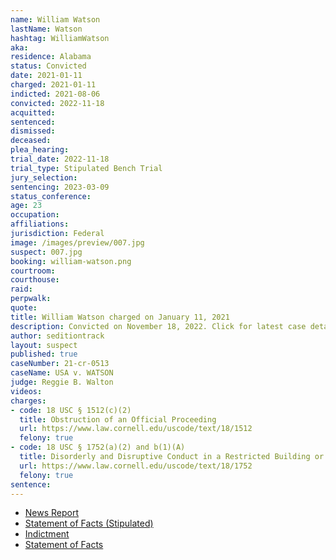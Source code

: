 ```yaml
---
name: William Watson
lastName: Watson
hashtag: WilliamWatson
aka:
residence: Alabama
status: Convicted
date: 2021-01-11
charged: 2021-01-11
indicted: 2021-08-06
convicted: 2022-11-18
acquitted:
sentenced:
dismissed:
deceased:
plea_hearing:
trial_date: 2022-11-18
trial_type: Stipulated Bench Trial
jury_selection:
sentencing: 2023-03-09
status_conference:
age: 23
occupation:
affiliations:
jurisdiction: Federal
image: /images/preview/007.jpg
suspect: 007.jpg
booking: william-watson.png
courtroom:
courthouse:
raid:
perpwalk:
quote:
title: William Watson charged on January 11, 2021
description: Convicted on November 18, 2022. Click for latest case details.
author: seditiontrack
layout: suspect
published: true
caseNumber: 21-cr-0513
caseName: USA v. WATSON
judge: Reggie B. Walton
videos:
charges:
- code: 18 USC § 1512(c)(2)
  title: Obstruction of an Official Proceeding
  url: https://www.law.cornell.edu/uscode/text/18/1512
  felony: true
- code: 18 USC § 1752(a)(2) and b(1)(A)
  title: Disorderly and Disruptive Conduct in a Restricted Building or Grounds (w/a deadly weapon)
  url: https://www.law.cornell.edu/uscode/text/18/1752
  felony: true
sentence:
---
```

- [News Report](https://www.wate.com/news/auburn-man-in-federal-custody-following-u-s-capitol-riot/)
- [Statement of Facts (Stipulated)](https://www.justice.gov/usao-dc/case-multi-defendant/file/1553301/download)
- [Indictment](https://www.justice.gov/usao-dc/case-multi-defendant/file/1423471/download)
- [Statement of Facts](https://www.justice.gov/usao-dc/case-multi-defendant/file/1553301/download)
